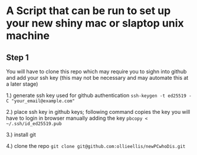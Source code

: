 # A Script that can be run to set up your new shiny mac or slaptop unix machine #

## Step 1 ##
You will have to clone this repo which may require you to sighn into github and add your ssh key (this may not be necessary and may automate this at a later stage)

1.) generate ssh key used for github authentication
``` ssh-keygen -t ed25519 -C "your_email@example.com" ```

2.) place ssh key in github keys; following command copies the key you will have to login in browser manually adding the key
```pbcopy < ~/.ssh/id_ed25519.pub ```

3.) install git 

4.) clone the repo
``` git clone git@github.com:ollieellis/newPCwhoDis.git ```

